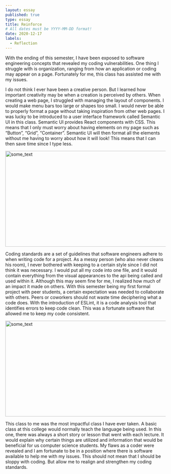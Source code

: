 ```yaml
---
layout: essay
published: true
type: essay
title: Reinforce
# All dates must be YYYY-MM-DD format!
date: 2020-12-17
labels:
  - Reflection
---
```


With the ending of this semester, I have been exposed to software engineering concepts that revealed my coding vulnerabilities. One thing I struggle with is organization, ranging from how an application or coding may appear on a page. Fortunately for me, this class has assisted me with my issues.
<br>

I do not think I ever have been a creative person. But I learned how important creativity may be when a creation is perceived by others. When creating a web page, I struggled with managing the layout of components. I would make menu bars too large or shapes too small. I would never be able to properly format a page without taking inspiration from other web pages. I was lucky to be introduced to a user interface framework called Semantic UI in this class. Semantic UI provides React components with CSS. This means that I only must worry about having elements on my page such as “Button”, “Grid”, “Container”. Semantic UI will then format all the elements without me having to worry about how it will look! This means that I can then save time since I type less.
<br>

<img class="ui medium right floated rounded image" src="https://react.semantic-ui.com/logo.png" width="600" height="300" alt="some_text">

Coding standards are a set of guidelines that software engineers adhere to when writing code for a project. As a messy person (who also never cleans his room), I never bothered with keeping to a certain style since I did not think it was necessary. I would put all my code into one file, and it would contain everything from the visual appearances to the api being called and used within it.  Although this may seem fine for me, I realized how much of an impact it made on others. With this semester being my first formal project with peer students, a certain expectation was needed to collaborate with others. Peers or coworkers should not waste time deciphering what a code does. With the introduction of ESLint, it is a code analysis tool that identifies errors to keep code clean. This was a fortunate software that allowed me to keep my code consistent.
<br>

<img class="ui medium left floated rounded image" src="https://rangleio.ghost.io/content/images/2016/02/es-lint-1.jpg" width="600" height="300" alt="some_text">

This class to me was the most impactful class I have ever taken. A basic class at this college would normally teach the language being used. In this one, there was always a short story or lesson that went with each lecture. It would explain why certain things are utilized and information that would be beneficial for us computer science students. My flaws as a coder were revealed and I am fortunate to be in a position where there is software available to help me with my issues. This should not mean that I should be sloppy with coding. But allow me to realign and strengthen my coding standards. 
<br>
